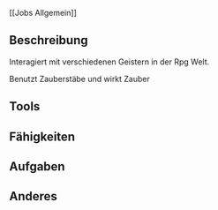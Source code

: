 [[Jobs Allgemein]]

## Beschreibung

Interagiert mit verschiedenen Geistern in der Rpg Welt. 

Benutzt Zauberstäbe und wirkt Zauber

## Tools




## Fähigkeiten




## Aufgaben



## Anderes